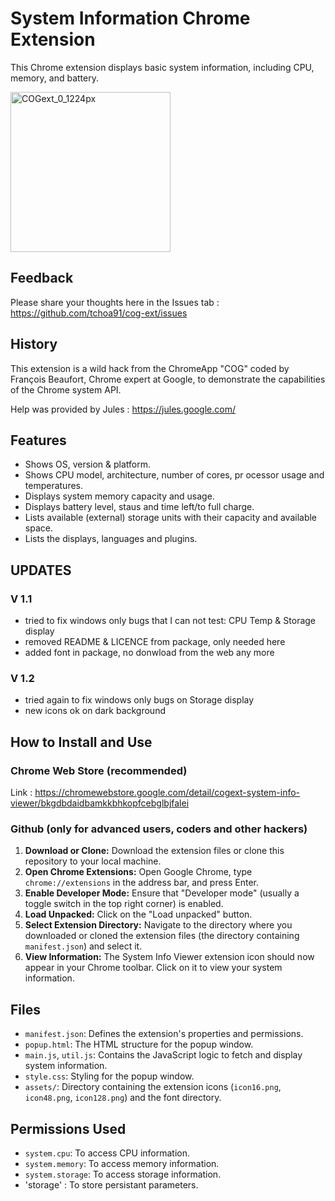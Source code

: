 # System Information Chrome Extension

This Chrome extension displays basic system information, including CPU, memory, and battery.

<img width="256" height="256" alt="COGext_0_1224px" src="https://github.com/user-attachments/assets/940f61ef-cba6-4e5e-8e59-d40834224923" />

## Feedback

Please share your thoughts here in the Issues tab : https://github.com/tchoa91/cog-ext/issues

## History

This extension is a wild hack from the ChromeApp "COG" coded by François Beaufort, Chrome expert at Google, to demonstrate the capabilities of the Chrome system API.

Help was provided by Jules : https://jules.google.com/


## Features

- Shows OS, version & platform.
- Shows CPU model, architecture, number of cores, pr
ocessor usage and temperatures.
- Displays system memory capacity and usage.
- Displays battery level, staus and time left/to full charge.
- Lists available (external) storage units with their capacity and available space.
- Lists the displays, languages and plugins.

## UPDATES 

### V 1.1

- tried to fix windows only bugs that I can not test: CPU Temp & Storage display
- removed README & LICENCE from package, only needed here
- added font in package, no donwload from the web any more

### V 1.2

- tried again to fix windows only bugs on Storage display
- new icons ok on dark background

## How to Install and Use

### Chrome Web Store (recommended)

Link : https://chromewebstore.google.com/detail/cogext-system-info-viewer/bkgdbdaidbamkkbhkopfcebglbjfalei

### Github (only for advanced users, coders and other hackers)

1.  **Download or Clone:** Download the extension files or clone this repository to your local machine.
2.  **Open Chrome Extensions:** Open Google Chrome, type `chrome://extensions` in the address bar, and press Enter.
3.  **Enable Developer Mode:** Ensure that "Developer mode" (usually a toggle switch in the top right corner) is enabled.
4.  **Load Unpacked:** Click on the "Load unpacked" button.
5.  **Select Extension Directory:** Navigate to the directory where you downloaded or cloned the extension files (the directory containing `manifest.json`) and select it.
6.  **View Information:** The System Info Viewer extension icon should now appear in your Chrome toolbar. Click on it to view your system information.

## Files

-   `manifest.json`: Defines the extension's properties and permissions.
-   `popup.html`: The HTML structure for the popup window.
-   `main.js`, `util.js`: Contains the JavaScript logic to fetch and display system information.
-   `style.css`: Styling for the popup window.
-   `assets/`: Directory containing the extension icons (`icon16.png`, `icon48.png`, `icon128.png`) and the font directory.

## Permissions Used

-   `system.cpu`: To access CPU information.
-   `system.memory`: To access memory information.
-   `system.storage`: To access storage information.
-   'storage' : To store persistant parameters.
